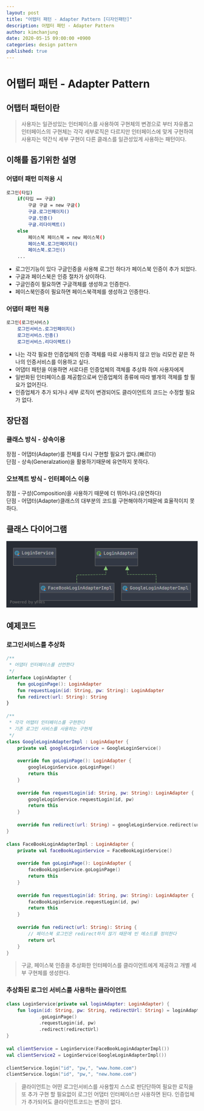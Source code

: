 ```yaml
---
layout: post
title: "어탭터 패턴 - Adapter Pattern [디자인패턴]"
description: 어탭터 패턴 - Adapter Pattern
author: kimchanjung
date: 2020-05-15 09:00:00 +0900
categories: design pattern
published: true
---
```


# 어탭터 패턴 - Adapter Pattern

## 어탭터 패턴이란
> 사용자는 일관성있는 인터페이스를 사용하여 구현체의 변경으로 부터 자유롭고   
> 인터페이스의 구현체는 각각 세부로직은 다르지만 인터페이스에 맞게 구현하여  
> 사용자는 약간식 세부 구현이 다른 클래스를 일관성있게 사용하는 패턴이다.

## 이해를 돕기위한 설명 
### 어댑터 패턴 미적용 시
```bash
로그인(타입)
    if(타입 == 구글)
        구글 구글 = new 구글()
        구글.로그인페이지()
        구글.인증()
        구글.리다이렉트()
    else 
        페이스북 페이스북 = new 페이스북()
        페이스북.로그인페이지()
        페이스북.로그인()
    ...
```

- 로그인기능이 있다 구글인증을 사용해 로그인 하다가 페이스북 인증이 추가 되었다.
- 구글과 페이스북은 인증 절차가 상이하다.
- 구글인증이 필요하면 구글객체를 생성하고 인증한다.
- 페이스북인증이 필요하면 페이스북객체를 생성하고 인증한다.


### 어댑터 패턴 적용

```bash
로그인(로그인서비스)
    로그인서비스.로그인페이지()
    로그인서비스.인증()
    로그인서비스.리다이렉트()
```

- 나는 각각 필요한 인증업체의 인증 객체를 따로 사용하지 않고 만능 리모컨 같은
하나의 인증서비스를 이용하고 싶다.
- 어댑터 패턴을 이용하면 서로다른 인증업체의 객체를 추상화 하여 사용자에게
- 일반화된 인터페이스를 제공함으로써 인증업체의 종류에 따라 별개의 객체를 할 필요가
없어진다.
- 인증업체가 추가 되거나 세부 로직이 변경되어도 클라이언트의 코드는 수정할 필요가 없다.

## 장단점
### 클래스 방식 - 상속이용 
장점 - 어댑터(Adapter)를 전체를 다시 구현할 필요가 없다.(빠르다)  
단점 - 상속(Generalzation)을 활용하기때문에 유연하지 못하다.  
### 오브젝트 방식 - 인터페이스 이용 
장점 - 구성(Composition)을 사용하기 때문에 더 뛰어나다.(유연하다)  
단점 - 어댑터(Adapter)클래스의 대부분의 코드를 구현해야하기때문에 효율적이지 못하다.

## 클래스 다이어그램
![class-diagram](/post-img/design-pattern/adapter-pattern-class-diagram.png)

## 예제코드
### 로그인서비스를 추상화
```kotlin
/**
 * 어댑터 인터페이스를 선언한다
 */
interface LoginAdapter {
    fun goLoginPage(): LoginAdapter
    fun requestLogin(id: String, pw: String): LoginAdapter
    fun redirect(url: String): String
}

/**
 * 각각 어탭터 인터페이스를 구현한다
 * 기존 로그인 서비스를 사용하는 구현체
 */
class GoogleLoginAdapterImpl : LoginAdapter {
    private val googleLoginService = GoogleLoginService()

    override fun goLoginPage(): LoginAdapter {
        googleLoginService.goLoginPage()
        return this
    }

    override fun requestLogin(id: String, pw: String): LoginAdapter {
        googleLoginService.requestLogin(id, pw)
        return this
    }

    override fun redirect(url: String) = googleLoginService.redirect(url)
}

class FaceBookLoginAdapterImpl : LoginAdapter {
    private val faceBookLoginService = FaceBookLoginService()

    override fun goLoginPage(): LoginAdapter {
        faceBookLoginService.goLoginPage()
        return this
    }

    override fun requestLogin(id: String, pw: String): LoginAdapter {
        faceBookLoginService.requestLogin(id, pw)
        return this
    }

    override fun redirect(url: String): String {
        // 페이스북 로그인은 redirect하지 않기 때문에 빈 메소드를 정의한다
        return url
    }
}
```
> 구글, 페이스북 인증을 추상화한 인터페이스를 클라이언트에게 제공하고 개별 세부 구현체를 생성한다. 

### 추상화된 로그인 서비스를 사용하는 클라이언트
```kotlin
class LoginService(private val loginAdapter: LoginAdapter) {
    fun login(id: String, pw: String, redirectUrl: String) = loginAdapter
            .goLoginPage()
            .requestLogin(id, pw)
            .redirect(redirectUrl)
}

val clientService = LoginService(FaceBookLoginAdapterImpl())
val clientService2 = LoginService(GoogleLoginAdapterImpl())

clientService.login("id", "pw,", "www.home.com")
clientService.login("id", "pw,", "new.home.com")
```
> 클라이언트는 어떤 로그인서비스를 사용할지 스스로 판단단하여 필요한 로직을 또 추가 구현 할 필요없이 로그인 어댑터 인터페이스만 사용하면 된다.
> 인증업체가 추가되어도 클라이언트코드는 변경이 없다.